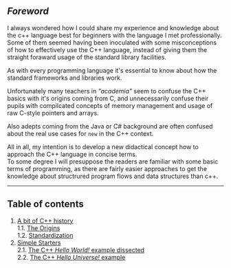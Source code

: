## _Foreword_

I always wondered how I could share my experience and knowledge about the c++ language best for beginners with the language I met professionally.  
Some of them seemed having been inoculated with some misconceptions of how to effectively use the C++ language, instead of giving 
them the straight foraward usage of the standard library facilities.

As with every programming language it's essential to know about how the standard frameworks and libraries work.

Unfortunately many teachers in _"academia"_ seem to confuse the C++ basics with it's origins coming from C, and unnecessarily confuse their 
pupils with compilcated concepts of memory management and usage of raw C-style pointers and arrays.

Also adepts coming from the Java or C# background are often confused about the real use cases for `new` in the C++ context.

All in all, my intention is to develop a new didactical concept how to approach the C++ language in concise terms.  
To some degree I will presuppose the readers are familiar with some basic terms of programming, as there are fairly easier approaches to get the knowledge about structrured program flows and data structures than c++.

--------------------------------------------------------------------------

## Table of contents

 1. [A bit of C++ history](./1_C++History)  
  1.1. [The Origins](./1_C++History#1_1)  
  1.2. [Standardization](./1_C++History#1_2)  
 2. [Simple Starters](./2_SimpleStarters)  
  2.1. [The C++ _Hello World!_ example dissected](./2_SimpleStarters#2_1)  
  2.2. [The C++ _Hello Universe!_ example](./2_SimpleStarters#2_2)  
